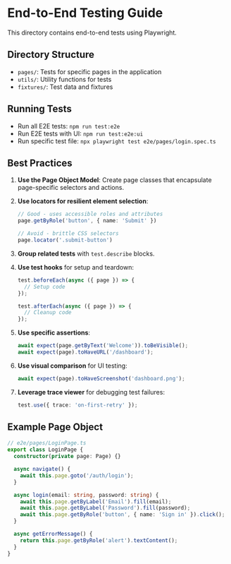 # End-to-End Testing Guide

This directory contains end-to-end tests using Playwright.

## Directory Structure

- `pages/`: Tests for specific pages in the application
- `utils/`: Utility functions for tests
- `fixtures/`: Test data and fixtures

## Running Tests

- Run all E2E tests: `npm run test:e2e`
- Run E2E tests with UI: `npm run test:e2e:ui`
- Run specific test file: `npx playwright test e2e/pages/login.spec.ts`

## Best Practices

1. **Use the Page Object Model**: Create page classes that encapsulate page-specific selectors and actions.

2. **Use locators for resilient element selection**:
   ```typescript
   // Good - uses accessible roles and attributes
   page.getByRole('button', { name: 'Submit' })
   
   // Avoid - brittle CSS selectors
   page.locator('.submit-button')
   ```

3. **Group related tests** with `test.describe` blocks.

4. **Use test hooks** for setup and teardown:
   ```typescript
   test.beforeEach(async ({ page }) => {
     // Setup code
   });
   
   test.afterEach(async ({ page }) => {
     // Cleanup code
   });
   ```

5. **Use specific assertions**:
   ```typescript
   await expect(page.getByText('Welcome')).toBeVisible();
   await expect(page).toHaveURL('/dashboard');
   ```

6. **Use visual comparison** for UI testing:
   ```typescript
   await expect(page).toHaveScreenshot('dashboard.png');
   ```

7. **Leverage trace viewer** for debugging test failures:
   ```typescript
   test.use({ trace: 'on-first-retry' });
   ```

## Example Page Object

```typescript
// e2e/pages/LoginPage.ts
export class LoginPage {
  constructor(private page: Page) {}

  async navigate() {
    await this.page.goto('/auth/login');
  }

  async login(email: string, password: string) {
    await this.page.getByLabel('Email').fill(email);
    await this.page.getByLabel('Password').fill(password);
    await this.page.getByRole('button', { name: 'Sign in' }).click();
  }

  async getErrorMessage() {
    return this.page.getByRole('alert').textContent();
  }
}
```
